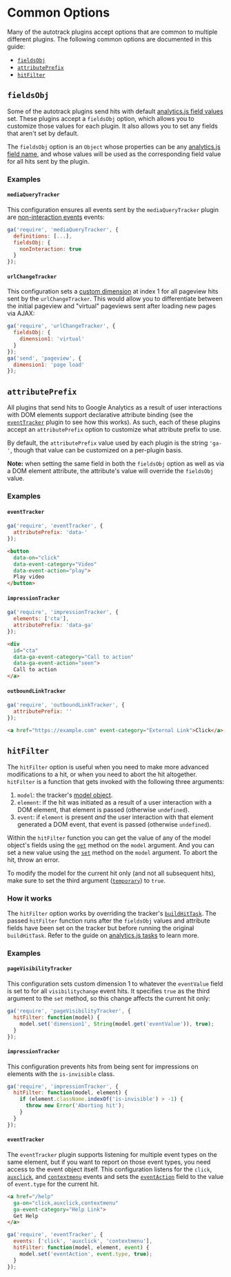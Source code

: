# Common Options

Many of the autotrack plugins accept options that are common to multiple different plugins. The following common options are documented in this guide:

- [`fieldsObj`](#fieldsobj)
- [`attributePrefix`](#attributeprefix)
- [`hitFilter`](#hitfilter)

## `fieldsObj`

Some of the autotrack plugins send hits with default [analytics.js field values](https://developers.google.com/analytics/devguides/collection/analyticsjs/field-reference) set. These plugins accept a `fieldsObj` option, which allows you to customize those values for each plugin. It also allows you to set any fields that aren't set by default.

The `fieldsObj` option is an `Object` whose properties can be any [analytics.js field name](https://developers.google.com/analytics/devguides/collection/analyticsjs/field-reference), and whose values will be used as the corresponding field value for all hits sent by the plugin.

### Examples

#### `mediaQueryTracker`

This configuration ensures all events sent by the `mediaQueryTracker` plugin are [non-interaction events](https://support.google.com/analytics/answer/1033068#NonInteractionEvents) events:

```js
ga('require', 'mediaQueryTracker', {
  definitions: [...],
  fieldsObj: {
    nonInteraction: true
  }
});
```

#### `urlChangeTracker`

This configuration sets a [custom dimension](https://support.google.com/analytics/answer/2709828) at index 1 for all pageview hits sent by the `urlChangeTracker`. This would allow you to differentiate between the initial pageview and "virtual" pageviews sent after loading new pages via AJAX:

```js
ga('require', 'urlChangeTracker', {
  fieldsObj: {
    dimension1: 'virtual'
  }
});
ga('send', 'pageview', {
  dimension1: 'page load'
});
```

## `attributePrefix`

All plugins that send hits to Google Analytics as a result of user interactions with DOM elements support declarative attribute binding (see the [`eventTracker`](/docs/plugins/event-tracker.md) plugin to see how this works). As such, each of these plugins accept an `attributePrefix` option to customize what attribute prefix to use.

By default, the `attributePrefix` value used by each plugin is the string `'ga-'`, though that value can be customized on a per-plugin basis.

**Note:** when setting the same field in both the `fieldsObj` option as well as via a DOM element attribute, the attribute's value will override the `fieldsObj` value.

### Examples

#### `eventTracker`

```js
ga('require', 'eventTracker', {
  attributePrefix: 'data-'
});
```

```html
<button
  data-on="click"
  data-event-category="Video"
  data-event-action="play">
  Play video
</button>
```

#### `impressionTracker`

```js
ga('require', 'impressionTracker', {
  elements: ['cta'],
  attributePrefix: 'data-ga'
});
```

```html
<div
  id="cta"
  data-ga-event-category="Call to action"
  data-ga-event-action="seen">
  Call to action
</a>
```

#### `outboundLinkTracker`

```js
ga('require', 'outboundLinkTracker', {
  attributePrefix: ''
});
```

```html
<a href="https://example.com" event-category="External Link">Click</a>
```

## `hitFilter`

The `hitFilter` option is useful when you need to make more advanced modifications to a hit, or when you need to abort the hit altogether. `hitFilter` is a function that gets invoked with the following three arguments:

1. `model`: the tracker's [model object](https://developers.google.com/analytics/devguides/collection/analyticsjs/model-object-reference).
2. `element`: if the hit was initiated as a result of a user interaction with a DOM element, that element is passed (otherwise `undefined`).
3. `event`: if `element` is present *and* the user interaction with that element generated a DOM event, that event is passed (otherwise `undefined`).

Within the `hitFilter` function you can get the value of any of the model object's fields using the [`get`](https://developers.google.com/analytics/devguides/collection/analyticsjs/model-object-reference#get) method on the `model` argument. And you can set a new value using the [`set`](https://developers.google.com/analytics/devguides/collection/analyticsjs/model-object-reference#set) method on the `model` argument. To abort the hit, throw an error.

To modify the model for the current hit only (and not all subsequent hits), make sure to set the third argument ([`temporary`](https://developers.google.com/analytics/devguides/collection/analyticsjs/model-object-reference#set)) to `true`.

### How it works

The `hitFilter` option works by overriding the tracker's [`buildHitTask`](https://developers.google.com/analytics/devguides/collection/analyticsjs/tasks). The passed `hitFilter` function runs after the `fieldsObj` values and attribute fields have been set on the tracker but before running the original `buildHitTask`. Refer to the guide on [analytics.js tasks](https://developers.google.com/analytics/devguides/collection/analyticsjs/tasks) to learn more.

### Examples

#### `pageVisibilityTracker`

This configuration sets custom dimension 1 to whatever the `eventValue` field is set to for all `visibilitychange` event hits. It specifies `true` as the third argument to the `set` method, so this change affects the current hit only:

```js
ga('require', 'pageVisibilityTracker', {
  hitFilter: function(model) {
    model.set('dimension1', String(model.get('eventValue')), true);
  }
});
```

#### `impressionTracker`

This configuration prevents hits from being sent for impressions on elements with the `is-invisible` class.

```js
ga('require', 'impressionTracker', {
  hitFilter: function(model, element) {
    if (element.className.indexOf('is-invisible') > -1) {
      throw new Error('Aborting hit');
    }
  }
});
```

#### `eventTracker`

The `eventTracker` plugin supports listening for multiple event types on the same element, but if you want to report on those event types, you need access
to the event object itself. This configuration listens for the `click`, [`auxclick`](https://wicg.github.io/auxclick/), and [`contextmenu`](https://developer.mozilla.org/en-US/docs/Web/Events/contextmenu) events and sets the [`eventAction`](https://developers.google.com/analytics/devguides/collection/analyticsjs/field-reference#eventAction) field to the value of `event.type` for the current hit.

```html
<a href="/help"
  ga-on="click,auxclick,contextmenu"
  ga-event-category="Help Link">
  Get Help
</a>
```

```js
ga('require', 'eventTracker', {
  events: ['click', 'auxclick', 'contextmenu'],
  hitFilter: function(model, element, event) {
    model.set('eventAction', event.type, true);
  }
});
```
